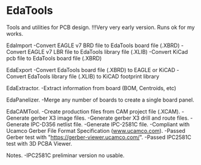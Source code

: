 # EdaTools


Tools and utilities for PCB design.
!!!Very very early version. Runs ok for my works.


EdaImport
-Convert EAGLE v7 BRD file to EdaTools board file (.XBRD)
-Convert EAGLE v7 LBR file to EdaTools library file (.XLIB)
-Convert KiCad pcb file to EdaTools board file (.XBRD)

EdaExport
-Convert EdaTools board file (.XBRD) to EAGLE or KiCAD
-Convert EdaTools library file (.XLIB) to KiCAD footprint library

EdaExtractor.
-Extract information from board (BOM, Centroids, etc)

EdaPanelizer.
-Merge any number of boards to create a single board panel.

EdaCAMTool.
-Create production files from CAM project file (.XCAM).
-Generate gerber X3 image files.
-Generate gerber X3 drill and route files.
-Generate IPC-D356 netlist file.
-Generate IPC-2581C file.
-Compliant with Ucamco Gerber File Format Specification (www.ucamco.com).
-Passed Gerber test with "https://gerber-viewer.ucamco.com/".
-Passed IPC2581C test with 3D PCBA Viewer.

Notes.
-IPC2581C preliminar version no usable.
